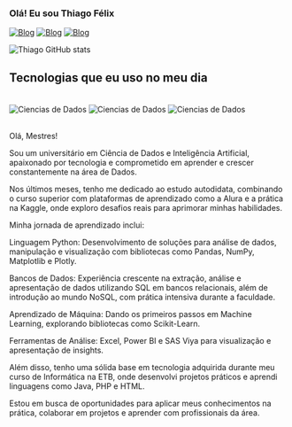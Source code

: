 ### Olá! Eu sou Thiago Félix 





[![Blog](https://img.shields.io/badge/Kaggle-20BEFF?style=for-the-badge&logo=Kaggle&logoColor=white)](https://www.kaggle.com/thiagoflix)
[![Blog](https://img.shields.io/badge/LinkedIn-0077B5?style=for-the-badge&logo=linkedin&logoColor=white)](https://www.linkedin.com/in/thiago-f%C3%A9lix-a231b3245/)
[![Blog](https://img.shields.io/badge/Medium-12100E?style=for-the-badge&logo=medium&logoColor=white)](https://medium.com/@felixthiago.tc)

![Thiago GitHub stats](https://github-readme-stats.vercel.app/api?username=FtcThiago&show_icons=true&theme=cobalt)

## Tecnologias que eu uso no meu dia

<div style="display: inline_block"><br/>
    <img align = "center" alt = "Ciencias de Dados" src="https://img.shields.io/badge/Python-3776AB?style=for-the-badge&logo=python&logoColor=white"/>
    <img align = "center" alt = "Ciencias de Dados" src="https://img.shields.io/badge/MySQL-00000F?style=for-the-badge&logo=mysql&logoColor=white"/>
    <img align = "center" alt = "Ciencias de Dados" src="https://img.shields.io/badge/SAS%20Viya-007ACC?style=for-the-badge&logo=databricks&logoColor=white"/>
    


</div><br/>

Olá, Mestres!

Sou um universitário em Ciência de Dados e Inteligência Artificial, apaixonado por tecnologia e comprometido em aprender e crescer constantemente na área de Dados.

Nos últimos meses, tenho me dedicado ao estudo autodidata, combinando o curso superior com plataformas de aprendizado como a Alura e a prática na Kaggle, onde exploro desafios reais para aprimorar minhas habilidades.

Minha jornada de aprendizado inclui:

Linguagem Python: Desenvolvimento de soluções para análise de dados, manipulação e visualização com bibliotecas como Pandas, NumPy, Matplotlib e Plotly.

Bancos de Dados: Experiência crescente na extração, análise e apresentação de dados utilizando SQL em bancos relacionais, além de introdução ao mundo NoSQL, com prática intensiva durante a faculdade.

Aprendizado de Máquina: Dando os primeiros passos em Machine Learning, explorando bibliotecas como Scikit-Learn.

Ferramentas de Análise: Excel, Power BI e SAS Viya para visualização e apresentação de insights.

Além disso, tenho uma sólida base em tecnologia adquirida durante meu curso de Informática na ETB, onde desenvolvi projetos práticos e aprendi linguagens como Java, PHP e HTML.

Estou em busca de oportunidades para aplicar meus conhecimentos na prática, colaborar em projetos e aprender com profissionais da área.


